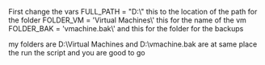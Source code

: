 First change the vars
FULL_PATH = "D:\\" this to the location of the path for the folder
FOLDER_VM = 'Virtual Machines\\'  this for the name of the vm
FOLDER_BAK = 'vmachine.bak\\' and this for the folder for the backups

my folders are D:\Virtual Machines and D:\vmachine.bak are at same place
the run the script and you are good to go
